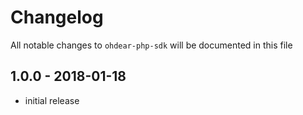 # Changelog

All notable changes to `ohdear-php-sdk` will be documented in this file

## 1.0.0 - 2018-01-18

- initial release
